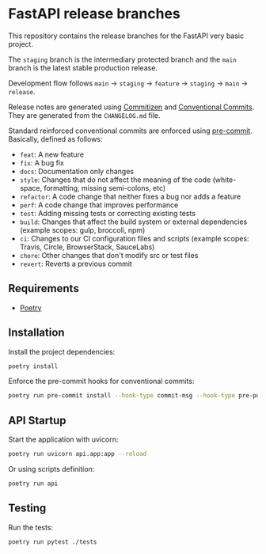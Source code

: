 # FastAPI release branches

This repository contains the release branches for the FastAPI very basic project.

The `staging` branch is the intermediary protected branch and the `main` branch is the latest stable production release.

Development flow follows `main` -> `staging` -> `feature` -> `staging` -> `main` -> `release`.

Release notes are generated using [Commitizen](https://commitizen-tools.github.io/commitizen/) and [Conventional Commits](https://www.conventionalcommits.org/en/v1.0.0/). They are generated from the `CHANGELOG.md` file.

Standard reinforced conventional commits are enforced using [pre-commit](https://pre-commit.com/). Basically, defined as follows:

- `feat`: A new feature
- `fix`: A bug fix
- `docs`: Documentation only changes
- `style`: Changes that do not affect the meaning of the code (white-space, formatting, missing semi-colons, etc)
- `refactor`: A code change that neither fixes a bug nor adds a feature
- `perf`: A code change that improves performance
- `test`: Adding missing tests or correcting existing tests
- `build`: Changes that affect the build system or external dependencies (example scopes: gulp, broccoli, npm)
- `ci`: Changes to our CI configuration files and scripts (example scopes: Travis, Circle, BrowserStack, SauceLabs)
- `chore`: Other changes that don't modify src or test files
- `revert`: Reverts a previous commit

## Requirements

- [Poetry](https://python-poetry.org/docs/#installation)

## Installation

Install the project dependencies:

```sh
poetry install
```

Enforce the pre-commit hooks for conventional commits:

```sh
poetry run pre-commit install --hook-type commit-msg --hook-type pre-push
```

## API Startup

Start the application with uvicorn:

```sh
poetry run uvicorn api.app:app --reload
```

Or using scripts definition:

```sh
poetry run api
```

## Testing

Run the tests:

```sh
poetry run pytest ./tests
```
